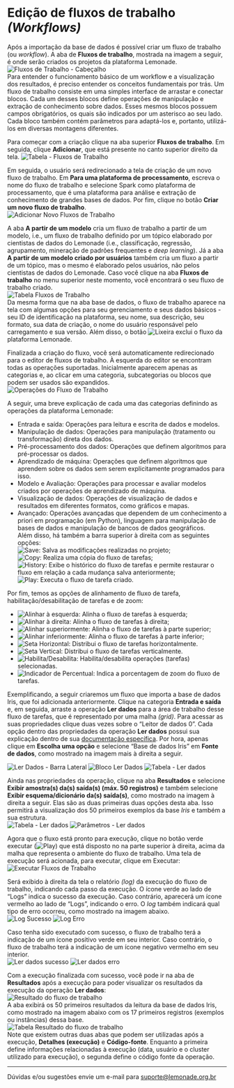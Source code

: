 # Edição de fluxos de trabalho *(Workflows)*
Após a importação da base de dados é possível criar um fluxo de trabalho (ou *workflow*). A aba de **Fluxos de trabalho**, mostrada na imagem a seguir, é onde serão criados os projetos da plataforma Lemonade.\
![Fluxos de Trabalho - Cabeçalho](/img/spark/documentacao-geral/utilizacao-basica-da-plataforma-lemonade/image57.png)\
Para entender o funcionamento básico de um workflow e a visualização dos resultados, é preciso entender os conceitos fundamentais por trás. Um fluxo de trabalho consiste em uma simples interface de arrastar e conectar blocos. Cada um desses blocos define operações de manipulação e extração de conhecimento sobre dados. Esses mesmos blocos possuem campos obrigatórios, os quais são indicados por um asterisco ao seu lado. Cada bloco também contém parâmetros para adaptá-los e, portanto, utilizá-los em diversas montagens diferentes.

Para começar com a criação clique na aba superior **Fluxos de trabalho**. Em seguida, clique **Adicionar**, que está presente no canto superior direito da tela.
![Tabela - Fluxos de Trabalho](/img/spark/documentacao-geral/utilizacao-basica-da-plataforma-lemonade/image86.png)

Em seguida, o usuário será redirecionado  a tela de criação de um novo fluxo de trabalho. Em **Para uma plataforma de processamento**, escreva o nome do fluxo de trabalho e selecione Spark como plataforma de processamento, que é uma plataforma para análise e extração de conhecimento de grandes bases de dados.  Por fim, clique no botão **Criar um novo fluxo de trabalho**.\
![Adicionar Novo Fluxos de Trabalho](/img/spark/documentacao-geral/utilizacao-basica-da-plataforma-lemonade/image5.png)

A aba **A partir de um modelo** cria um fluxo de trabalho a partir de um modelo, i.e., um fluxo de trabalho definido por um tópico elaborado por cientistas de dados do Lemonade (i.e., classificação, regressão, agrupamento, mineração de padrões frequentes e *deep learning*). Já a aba **A partir de um modelo criado por usuários** também cria um fluxo a partir de um tópico, mas o mesmo é elaborado pelos usuários, não pelos cientistas de dados do Lemonade. Caso você clique na aba **Fluxos de trabalho** no menu superior neste momento, você encontrará o seu fluxo de trabalho criado.\
![Tabela Fluxos de Trabalho](/img/spark/documentacao-geral/utilizacao-basica-da-plataforma-lemonade/image99.png)\
Da mesma forma que na aba base de dados, o fluxo de trabalho aparece na tela com algumas opções para seu gerenciamento e seus dados básicos - seu ID de identificação na plataforma, seu nome, sua descrição, seu formato, sua data de criação, o nome do usuário responsável pelo carregamento e sua versão.  Além disso, o botão ![Lixeira](/img/spark/documentacao-geral/utilizacao-basica-da-plataforma-lemonade/image7.png) exclui o fluxo da plataforma Lemonade.

Finalizada a criação do fluxo, você será automaticamente redirecionado para o editor de fluxos de trabalho. À esquerda do editor se encontram todas as operações suportadas. Inicialmente aparecem apenas as categorias e, ao clicar em uma categoria, subcategorias ou blocos que podem ser usados são expandidos.\
![Operações do Fluxo de Trabalho](/img/spark/documentacao-geral/utilizacao-basica-da-plataforma-lemonade/image91.png)

A seguir, uma breve explicação de cada uma das categorias definindo as operações da plataforma Lemonade:
- Entrada e saída: Operações para leitura e escrita de dados e modelos.
- Manipulação de dados: Operações para manipulação (tratamento ou transformação) direta dos dados.
- Pré-processamento dos dados: Operações que definem algoritmos para pré-processar os dados.
- Aprendizado de máquina: Operações que definem algoritmos que aprendem sobre os dados sem serem explicitamente programados para isso.
- Modelo e Avaliação:  Operações para processar e avaliar modelos criados por operações de aprendizado de máquina.
- Visualização de dados: Operações de visualização de dados e resultados em diferentes formatos, como gráficos e mapas.
- Avançado: Operações avançadas que dependem de um conhecimento a priori em programação (em Python), linguagem para manipulação de bases de dados e manipulação de bancos de dados geográficos.\
	Além disso, há também a barra superior à direita com as seguintes opções:\
	![Save](/img/spark/documentacao-geral/utilizacao-basica-da-plataforma-lemonade/image96.png): Salva as modificações realizadas no projeto;\
	![Copy](/img/spark/documentacao-geral/utilizacao-basica-da-plataforma-lemonade/image60.png): Realiza uma cópia do fluxo de tarefas;\
	![History](/img/spark/documentacao-geral/utilizacao-basica-da-plataforma-lemonade/image17.png): Exibe o histórico do fluxo de tarefas e permite restaurar o 	fluxo em relação a cada mudança salva anteriormente;\
	![Play](/img/spark/documentacao-geral/utilizacao-basica-da-plataforma-lemonade/image76.png): Executa o fluxo de tarefa criado.

Por fim, temos as opções de alinhamento de fluxo de tarefa, habilitação/desabilitação de tarefas e de zoom:
- ![Alinhar à esquerda](/img/spark/documentacao-geral/utilizacao-basica-da-plataforma-lemonade/image102.png): Alinha o fluxo de tarefas à esquerda;
- ![Alinhar à direita](/img/spark/documentacao-geral/utilizacao-basica-da-plataforma-lemonade/image105.png): Alinha o fluxo de tarefas à direita;
- ![Alinhar superiormente](/img/spark/documentacao-geral/utilizacao-basica-da-plataforma-lemonade/image101.png): Alinha o fluxo de tarefas à parte superior;
- ![Alinhar inferiormente](/img/spark/documentacao-geral/utilizacao-basica-da-plataforma-lemonade/image27.png): Alinha o fluxo de tarefas à parte inferior;
- ![Seta Horizontal](/img/spark/documentacao-geral/utilizacao-basica-da-plataforma-lemonade/image54.png): Distribui o fluxo de tarefas horizontalmente.
- ![Seta Vertical](/img/spark/documentacao-geral/utilizacao-basica-da-plataforma-lemonade/image54.png): Distribui o fluxo de tarefas verticalmente.
- ![Habilita/Desabilita](/img/spark/documentacao-geral/utilizacao-basica-da-plataforma-lemonade/image85.png): Habilita/desabilita operações (tarefas) selecionadas.
- ![Indicador de Percentual](/img/spark/documentacao-geral/utilizacao-basica-da-plataforma-lemonade/image27.png): Indica a porcentagem de zoom do fluxo de tarefas.

Exemplificando, a seguir criaremos um fluxo que importa a base de dados Iris, que foi adicionada anteriormente. Clique na categoria **Entrada e saída** e, em seguida, arraste a operação **Ler dados** para a área de trabalho desse fluxo de tarefas, que é representado por uma malha *(grid)*. Para acessar as suas propriedades clique duas vezes sobre o “Leitor de dados 0”. Cada opção dentro das propriedades da operação **Ler dados** possui sua explicação  dentro de sua [documentação específica][7]. Por hora,  apenas clique em **Escolha uma opção** e selecione “Base de dados Iris” em **Fonte de dados**, como mostrado na imagem mais à direita a seguir.

![Ler Dados - Barra Lateral](/img/spark/documentacao-geral/utilizacao-basica-da-plataforma-lemonade/image52.png)
![Bloco Ler Dados](/img/spark/documentacao-geral/utilizacao-basica-da-plataforma-lemonade/image82.png)
![Tabela - Ler dados](/img/spark/documentacao-geral/utilizacao-basica-da-plataforma-lemonade/image44.png)

Ainda nas propriedades da operação, clique na aba **Resultados** e selecione **Exibir amostra(s) da(s) saída(s) (máx. 50 registros)** e também selecione **Exibir esquema/dicionário da(s) saída(s)**, como mostrado na imagem à direita a seguir. Elas são as duas primeiras duas opções desta aba. Isso permitirá a visualização dos 50 primeiros exemplos da base *Iris* e também a sua estrutura.\
![Tabela - Ler dados](/img/spark/documentacao-geral/utilizacao-basica-da-plataforma-lemonade/image4.png)
![Parâmetros - Ler dados](/img/spark/documentacao-geral/utilizacao-basica-da-plataforma-lemonade/image73.png)

Agora que o fluxo está pronto para execução, clique no botão verde executar (![Play](/img/spark/documentacao-geral/utilizacao-basica-da-plataforma-lemonade/image76.png)) que está disposto no na parte superior à direita, acima da malha que representa o ambiente do fluxo de trabalho. Uma tela de execução será acionada, para executar, clique em Executar:\
![Executar Fluxos de Trabalho](/img/spark/documentacao-geral/utilizacao-basica-da-plataforma-lemonade/image24.png)

Será exibido à direita da tela o relatório *(log)* da execução do fluxo de trabalho, indicando cada passo da execução. O ícone verde ao lado de “Logs” indica o sucesso da execução. Caso contrário, aparecerá um ícone vermelho ao lado de “Logs”, indicando o erro. O *log* também indicará qual tipo de erro ocorreu, como mostrado na imagem abaixo.\
![Log Sucesso](/img/spark/documentacao-geral/utilizacao-basica-da-plataforma-lemonade/image93.png)
![Log Erro](/img/spark/documentacao-geral/utilizacao-basica-da-plataforma-lemonade/image55.png)

Caso tenha sido executado com sucesso, o fluxo de trabalho terá a indicação de um ícone positivo verde em seu interior. Caso contrário, o fluxo de trabalho terá a indicação de um ícone negativo vermelho em seu interior.\
![Ler dados sucesso](/img/spark/documentacao-geral/utilizacao-basica-da-plataforma-lemonade/image68.png)
![Ler dados erro](/img/spark/documentacao-geral/utilizacao-basica-da-plataforma-lemonade/image66.png)

Com a execução finalizada com sucesso, você pode ir na aba de **Resultados** após a execução para poder visualizar os resultados da execução da operação **Ler dados**:\
![Resultado do fluxo de trabalho](/img/spark/documentacao-geral/utilizacao-basica-da-plataforma-lemonade/image74.png)\
A aba exibirá os 50 primeiros resultados da leitura da base de dados Iris, como mostrado na imagem abaixo com os 17 primeiros registros (exemplos ou instâncias) dessa base.\
![Tabela Resultado do fluxo de trabalho](/img/spark/documentacao-geral/utilizacao-basica-da-plataforma-lemonade/image62.png)\
Note que existem outras duas abas que podem ser utilizadas após a execução, **Detalhes (execução)** e **Código-fonte**. Enquanto a primeira define informações relacionadas à execução (data, usuário e o cluster utilizado para execução), o segunda define o código fonte da operação.

-----
Dúvidas e/ou sugestões envie um e-mail para suporte@lemonade.org.br


[1]: https://www.lemonade.org.br/
[2]: https://icd.ctweb.inweb.org.br/
[3]: /pt-br/spark/base-de-dados/#iris
[4]: https://archive.ics.uci.edu/ml/machine-learning-databases/iris/iris.data
[5]: https://archive.ics.uci.edu/ml/machine-learning-databases/iris/iris.data
[6]: http://archive.ics.uci.edu/ml/datasets/Iris?ref=datanews.io
[7]: /pt-br/spark/entrada-e-saida/ler-dados.html
[8]: /pt-br/spark/documentacao-geral/aba-aparencia.html
[9]: /pt-br/spark/documentacao-geral/aba-resultados.html
[10]: /pt-br/spark/visualizacao-de-dados/sumario-estatistico.html
[11]: https://spark.apache.org/
[12]: /pt-br/spark/pre-processamento-de-dados/representacao-de-atributos-converter-categorico-para-numerico.html
[13]: /pt-br/spark/aprendizado-de-maquina/classificacao-arvore-de-decisao.html
[14]: /pt-br/spark/pre-processamento-de-dados/amostragem-divisao-percentual.html
[15]: /pt-br/spark/modelo-e-avaliacao/aplicar-modelo.html
[16]: /pt-br/spark/modelo-e-avaliacao/avaliar-modelo.html
[17]: /pt-br/spark/visualizacao-de-dados/grafico-de-area.html
[18]: /pt-br/spark/visualizacao-de-dados/grafico-de-barra.html
[19]: /pt-br/spark/visualizacao-de-dados/grafico-de-dispersao.html
[20]: /pt-br/spark/visualizacao-de-dados/grafico-de-linha.html
[21]: /pt-br/spark/visualizacao-de-dados/grafico-de-pizza.html
[22]: /pt-br/spark/visualizacao-de-dados/grafico-de-rosca.html
[23]: /pt-br/spark/visualizacao-de-dados/publicar-como-dashboard.html
[24]: /pt-br/spark/visualizacao-de-dados/sumario-estatistico.html
[25]: /pt-br/spark/visualizacao-de-dados/mapa.html
[26]: /pt-br/spark/visualizacao-de-dados/tabela.html
[27]: https://www.kaggle.com/c/titanic